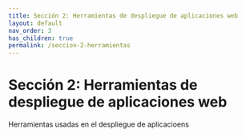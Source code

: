 ```yaml
---
title: Sección 2: Herramientas de despliegue de aplicaciones web
layout: default
nav_order: 3
has_children: true
permalink: /seccion-2-herramientas
---
```


# Sección 2: Herramientas de despliegue de aplicaciones web

Herramientas usadas en el despliegue de aplicacioens
